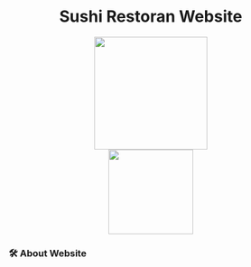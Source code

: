 <div id="header" align="center">
  <h1>Sushi Restoran Website</h1>
  <img src="https://media.giphy.com/media/v1.Y2lkPTc5MGI3NjExN2twcnNmcGNtNW4wdWhsNHR5M295Mm0yaWR6NGh2ZHk4bDF6YWFhZCZlcD12MV9naWZzX3NlYXJjaCZjdD1n/A0EsxeeJz7asU/giphy.gif" alt="" width="200px"/>
</div>
<div id="header" align="center">
  <img src="https://komarev.com/ghpvc/?username=Alisa-Popovuch&style=flat-square&color=red" alt="" width="150px"/>
</div>

### :hammer_and_wrench: About Website

